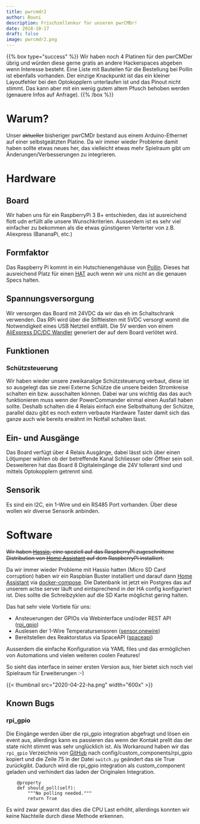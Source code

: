 ```yaml
---
title: pwrcmdr2
author: Bouni
description: Frischzellenkur für unseren pwrCMDr!
date: 2018-10-17
draft: false
image: pwrcmdr2.png 
---
```


{{% box type="success" %}}
Wir haben noch 4 Platinen für den pwrCMDer übrig und würden diese gerne gratis an andere Hackerspaces abgeben wenn Interesse besteht.
Eine Liste mit Bauteilen für die Bestellung bei Pollin ist ebenfalls vorhanden.
Der einzige Knackpunkt ist das ein kleiner Layoutfehler bei den Optokopplern unterlaufen ist und das Pinout nicht stimmt.
Das kann aber mit ein wenig gutem altem Pfusch<sup><i class="fa fa-trademark" aria-hidden="true"></i></sup> behoben werden (genauere Infos auf Anfrage).
{{% /box %}}

# Warum?

Unser <strike>aktueller</strike> bisheriger pwrCMDr bestand aus einem Arduino-Ethernet auf einer selbstgeätzten Platine.
Da wir immer wieder Probleme damit haben sollte etwas neues her, das vielleicht etwas mehr Spielraum gibt um Änderungen/Verbesserungen zu integrieren.

# Hardware

## Board

Wir haben uns für ein RaspberryPi 3 B+ entschieden, das ist ausreichend flott udn erfüllt alle unsere Wunschkriterien.
Ausserdem ist es sehr viel einfacher zu bekommen als die etwas günstigeren Verterter von z.B. Aliexpress (BananaPi, etc.)

## Formfaktor

Das Raspberry Pi kommt in ein Hutschienengehäuse von [Pollin](https://www.pollin.de/p/hutschienen-gehaeuse-fuer-raspberry-pi-model-b-8te-702341).
Dieses hat ausreichend Platz für einen [HAT](https://www.raspberrypi.org/blog/introducing-raspberry-pi-hats/) auch wenn wir uns nicht an die genauen Specs halten.

## Spannungsversorgung

Wir versorgen das Board mit 24VDC da wir das eh im Schaltschrank verwenden. Das RPi wird über die Stiftleisten mit 5VDC versorgt womit die Notwendigkeit eines USB Netzteil entfällt.
Die 5V werden von einem [AliExpress DC/DC Wandler](https://de.aliexpress.com/item/-/32830931596.html) generiert der auf dem Board verlötet wird.

## Funktionen

### Schützsteuerung

Wir haben wieder unsere zweikanalige Schützsteuerung verbaut, diese ist so ausgelegt das sie zwei Externe Schütze die unsere beiden Stromkreise schalten ein bzw. ausschalten können.
Dabei war uns wichtig das das auch funktionieren muss wenn der PowerCommander einmal einen Ausfall haben sollte.
Deshalb schalten die 4 Relais einfach eine Selbsthaltung der Schütze, parallel dazu gibt es noch extern verbaute Hardware Taster damit sich das ganze auch wie bereits erwähnt im Notfall schalten lässt.

## Ein- und Ausgänge

Das Board verfügt über 4 Relais Ausgänge, dabei lässt sich über einen Lötjumper wählen ob der betreffende Kanal Schliesser oder Öffner sein soll.
Desweiteren hat das Board 8 Digitaleingänge die 24V tollerant sind und mittels Optokopplern getrennt sind.

## Sensorik

Es sind ein I2C, ein 1-Wire und ein RS485 Port vorhanden. Über diese wollen wir diverse Sensorik anbinden.

# Software

~~Wir haben [Hassio](https://www.home-assistant.io/hassio/), eine speziell auf das RaspberryPi zugeschnittene Distribution von [Home Assistant](https://www.home-assistant.io) auf dem RaspberryPi installiert.~~

Da wir immer wieder Probleme mit Hassio hatten (Micro SD Card corruption) haben wir ein Raspbian Buster installiert und darauf dann [Home Assistant](https://www.home-assistant.io) via [docker-compose](https://github.com/reaktor23/pwrcmder/).
Die Datenbank ist jetzt ein Postgres das auf unserem actse server läuft und eintsprechend in der HA config konfiguriert ist. Dies sollte die Schreibzyklen auf die SD Karte möglichst gering halten.

Das hat sehr viele Vortiele für uns:

- Ansteuerungen der GPIOs via Webinterface und/oder REST API ([rpi_gpio](https://www.home-assistant.io/components/rpi_gpio/))
- Auslesen der 1-Wire Temperatursensoren ([sensor.onewire](https://www.home-assistant.io/components/sensor.onewire/))
- Bereitstellen des Reaktorstatus via SpaceAPI ([spaceapi](https://www.home-assistant.io/components/spaceapi/))

Ausserdem die einfache Konfiguration via YAML files und das ermöglichen von Automations und vielen weiteren coolen Features!

So sieht das interface in seiner ersten Version aus, hier bietet sich noch viel Spielraum für Erweiterungen :-)

{{< thumbnail src="2020-04-22-ha.png" width="600x" >}}

## Known Bugs

### rpi_gpio

Die Eingänge werden über die rpi_gpio integration abgefragt und lösen ein event aus, allerdings kann es passieren das wenn der Kontakt prellt das der state nicht stimmt was sehr unglücklich ist.
Als Workaround haben wir das `rpi_gpio` Verzeichnis von [GitHub](https://github.com/home-assistant/core/tree/dev/homeassistant/components/rpi_gpio) nach config/custom_components/rpi_gpio kopiert und die Zeile 75 in der Datei `switch.py` geändert das sie True zurückgibt.
Dadurch wird die rpi_gpio integration als custom_component geladen und verhindert das laden der Originalen Integration.

```
    @property
    def should_poll(self):
        """No polling needed."""
        return True
```

Es wird zwar gewarnt das dies die CPU Last erhöht, allerdings konnten wir keine Nachteile durch diese Methode erkennen.
